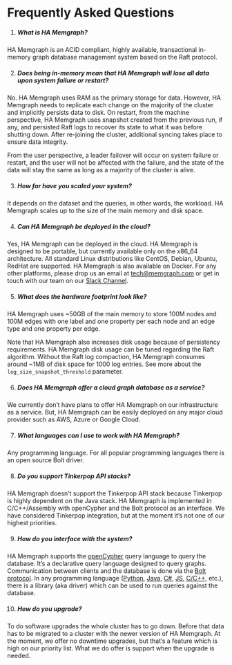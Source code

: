 # Frequently Asked Questions

1. ##### What is HA Memgraph?

HA Memgraph is an ACID compliant, highly available, transactional in-memory
graph database management system based on the Raft protocol.

2. ##### Does being in-memory mean that HA Memgraph will lose all data upon system failure or restart?

No. HA Memgraph uses RAM as the primary storage for data. However, HA Memgraph
needs to replicate each change on the majority of the cluster and implicitly
persists data to disk.  On restart, from the machine perspective, HA Memgraph
uses snapshot created from the previous run, if any, and persisted Raft logs to
recover its state to what it was before shutting down. After re-joining the
cluster, additional syncing takes place to ensure data integrity.

From the user perspective, a leader failover will occur on system failure or
restart, and the user will not be affected with the failure, and the state of
the data will stay the same as long as a majority of the cluster is alive.

3. ##### How far have you scaled your system?

It depends on the dataset and the queries, in other words, the workload. HA
Memgraph scales up to the size of the main memory and disk space.

4. ##### Can HA Memgraph be deployed in the cloud?

Yes, HA Memgraph can be deployed in the cloud. HA Memgraph is designed to be
portable, but currently available only on the x86_64 architecture. All standard
Linux distributions like CentOS, Debian, Ubuntu, RedHat are supported. HA
Memgraph is also available on Docker. For any other platforms, please drop us an
email at [tech@memgraph.com](mailto:tech@memgraph.com) or get in touch with our
team on our [Slack Channel](https://memgraph.com/slack/).

5. ##### What does the hardware footprint look like?

HA Memgraph uses ~50GB of the main memory to store 100M nodes and 100M edges
with one label and one property per each node and an edge type and one property
per edge.

Note that HA Memgraph also increases disk usage because of persistency
requirements. HA Memgraph disk usage can be tuned regarding the Raft algorithm.
Without the Raft log compaction, HA Memgraph consumes around ~1MB of disk space
for 1000 log entries.
See more about the `log_size_snapshot_threshold` parameter.

6. ##### Does HA Memgraph offer a cloud graph database as a service?

We currently don’t have plans to offer HA Memgraph on our infrastructure as a
service. But, HA Memgraph can be easily deployed on any major cloud provider
such as AWS, Azure or Google Cloud.

7. ##### What languages can I use to work with HA Memgraph?

Any programming language. For all popular programming languages there is an open
source Bolt driver.

8. ##### Do you support Tinkerpop API stacks?

HA Memgraph doesn’t support the Tinkerpop API stack because Tinkerpop is highly
dependent on the Java stack. HA Memgraph is implemented in C/C++/Assembly with
openCypher and the Bolt protocol as an interface. We have considered Tinkerpop
integration, but at the moment it’s not one of our highest priorities.

9. ##### How do you interface with the system?

HA Memgraph supports the [openCypher](http://www.opencypher.org) query language to
query the database. It’s a declarative query language designed to query graphs.
Communication between clients and the database is done via the [Bolt
protocol](https://boltprotocol.org). In any programming language
([Python](https://github.com/neo4j/neo4j-python-driver),
[Java](https://github.com/neo4j/neo4j-java-driver),
[C#](https://github.com/neo4j/neo4j-dotnet-driver),
[JS](https://github.com/neo4j/neo4j-javascript-driver),
[C/C++](https://neo4j-client.net), etc.), there is a library (aka driver) which
can be used to run queries against the database.

10. ##### How do you upgrade?

To do software upgrades the whole cluster has to go down. Before that data has
to be migrated to a cluster with the newer version of HA Memgraph. At the moment,
we offer no downtime upgrades, but that’s a feature which is high on our
priority list. What we do offer is support when the upgrade is needed.
